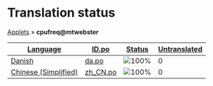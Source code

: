 <h1>Translation status</h1>
<p>
  <a href="README.md">Applets</a> &#187; <b>cpufreq@mtwebster</b>
</p>

<table>
  <thead>
    <tr>
      <th>
        <a href="#" id="language">Language</a>
      </th>
      <th>
        <a href="#" id="idpo">ID.po</a>
      </th>
      <th>
        <a href="#" id="status">Status</a>
      </th>
      <th>
        <a href="#" id="untranslated">Untranslated</a>
      </th>
    </tr>
  </thead>
  <tbody>
    <tr>
      <td class="language" data-value="Danish">
        <a href="da.md">Danish</a>
      </td>
      <td class="idpo" data-value="da">
        <a href="https://github.com/linuxmint/cinnamon-spices-applets/blob/master/cpufreq%40mtwebster/files/cpufreq%40mtwebster/po/da.po">da.po</a>
      </td>
      <td class="status" data-value="100">
        <img src="http://progressed.io/bar/100" alt="100%" />
      </td>
      <td class="untranslated" data-value="0">
        0
      </td>
    </tr>
    <tr>
      <td class="language" data-value="Chinese (Simplified)">
        <a href="zh_CN.md">Chinese (Simplified)</a>
      </td>
      <td class="idpo" data-value="zh_CN">
        <a href="https://github.com/linuxmint/cinnamon-spices-applets/blob/master/cpufreq%40mtwebster/files/cpufreq%40mtwebster/po/zh_CN.po">zh_CN.po</a>
      </td>
      <td class="status" data-value="100">
        <img src="http://progressed.io/bar/100" alt="100%" />
      </td>
      <td class="untranslated" data-value="0">
        0
      </td>
    </tr>
  </tbody>
</table>


